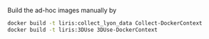 Build the ad-hoc images manually  by 
```bash
docker build -t liris:collect_lyon_data Collect-DockerContext
docker build -t liris:3DUse 3DUse-DockerContext
```
